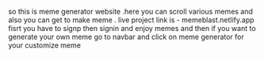 so this is meme generator website .here you can scroll various memes and also you can get to make meme .
live project link is - memeblast.netlify.app
fisrt you have to signp then signin and enjoy memes and then if you want to generate your own meme go to navbar and click on meme generator for your customize meme
